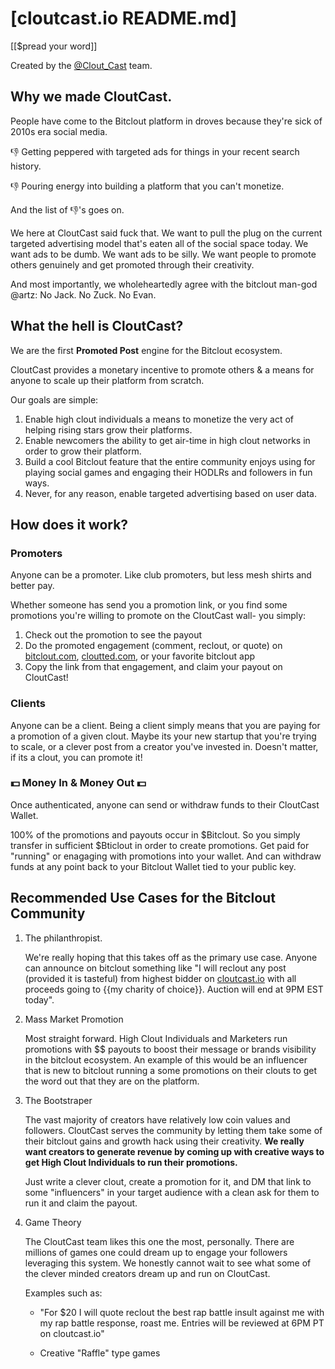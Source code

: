 # [cloutcast.io README.md] 

[[$pread your word]]
    
Created by the [@Clout_Cast](https://bitclout.com/u/Clout_Cast) team.

## Why we made CloutCast.

People have come to the Bitclout platform in droves because they're sick of 2010s era social media.

👎 Getting peppered with targeted ads for things in your recent search history.

&#128078; Pouring energy into building a platform that you can't monetize.

And the list of &#128078;'s goes on.

We here at CloutCast said fuck that. We want to pull the plug on the current targeted advertising model that's eaten all of the social space today. We want ads to be dumb. We want ads to be silly. We want people to promote others genuinely and get promoted through their creativity.

And most importantly, we wholeheartedly agree with the bitclout man-god @artz: 
No Jack. No Zuck. No Evan.


## What the hell is CloutCast?

We are the first **Promoted Post** engine for the Bitclout ecosystem.

CloutCast provides a monetary incentive to promote others & a means for anyone to scale up their platform from scratch.

Our goals are simple:

1. Enable high clout individuals a means to monetize the very act of helping rising stars grow their platforms.
2. Enable newcomers the ability to get air-time in high clout networks in order to grow their platform.
3. Build a cool Bitclout feature that the entire community enjoys using for playing social games and engaging their HODLRs and followers in fun ways.
4. Never, for any reason, enable targeted advertising based on user data.

## How does it work?

### Promoters

Anyone can be a promoter. Like club promoters, but less mesh shirts and better pay.

Whether someone has send you a promotion link, or you find some promotions you're willing to promote on the CloutCast wall- you simply:

1. Check out the promotion to see the payout
2. Do the promoted engagement (comment, reclout, or quote) on [bitclout.com](http://bitclout.com), [cloutted.com](http://cloutted.com), or your favorite bitclout app
3. Copy the link from that engagement, and claim your payout on CloutCast!

### Clients

Anyone can be a client. Being a client simply means that you are paying for a promotion of a given clout. Maybe its your new startup that you're trying to scale, or a clever post from a creator you've invested in. Doesn't matter, if its a clout, you can promote it!

### &#128181; Money In & Money Out &#128181;

Once authenticated, anyone can send or withdraw funds to their CloutCast Wallet.

100% of the promotions and payouts occur in $Bitclout. So you simply transfer in sufficient $Bticlout in order to create promotions. Get paid for "running" or enagaging with promotions into your wallet. And can withdraw funds at any point back to your Bitclout Wallet tied to your public key.


## Recommended Use Cases for the Bitclout Community

1. The philanthropist.

    We're really hoping that this takes off as the primary use case. Anyone can announce on bitclout something like "I will reclout any post (provided it is tasteful) from highest bidder on [cloutcast.io](http://cloutcast.io) with all proceeds going to {{my charity of choice}}. Auction will end at 9PM EST today".

2. Mass Market Promotion

    Most straight forward. High Clout Individuals and Marketers run promotions with $$ payouts to boost their message or brands visibility in the bitclout ecosystem. An example of this would be an influencer that is new to bitclout running a some promotions on their clouts to get the word out that they are on the platform.

3. The Bootstraper

    The vast majority of creators have relatively low coin values and followers. CloutCast serves the community by letting them take some of their bitclout gains and growth hack using their creativity. **We really want creators to generate revenue by coming up with creative ways to get High Clout Individuals to run their promotions.** 

    Just write a clever clout, create a promotion for it, and DM that link to some "influencers"  in your target audience with a clean ask for them to run it and claim the payout.
    
4. Game Theory

    The CloutCast team likes this one the most, personally. There are millions of games one could dream up to engage your followers leveraging this system. We honestly cannot wait to see what some of the clever minded creators dream up and run on CloutCast. 

    Examples such as:

    *  "For $20 I will quote reclout the best rap battle insult against me with my rap battle response, roast me. Entries will be reviewed at 6PM PT on cloutcast.io"
    
    * Creative "Raffle" type games
